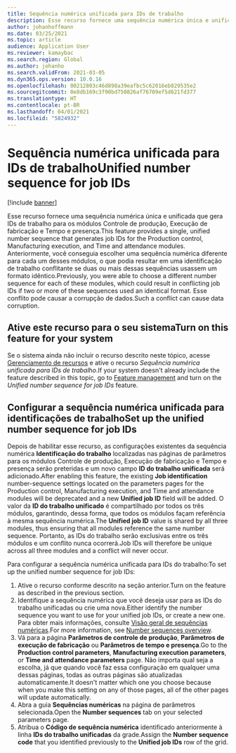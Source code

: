 ```yaml
---
title: Sequência numérica unificada para IDs de trabalho
description: Esse recurso fornece uma sequência numérica única e unificada que gera IDs de trabalho para os módulos Controle de produção, Execução de fabricação e Tempo e presença.
author: johanhoffmann
ms.date: 03/25/2021
ms.topic: article
audience: Application User
ms.reviewer: kamaybac
ms.search.region: Global
ms.author: johanho
ms.search.validFrom: 2021-03-05
ms.dyn365.ops.version: 10.0.16
ms.openlocfilehash: 00212803c46d898a39eafbc5c62016eb829535e2
ms.sourcegitcommit: 0e8db169c3f90bd750826af76709ef5d621fd377
ms.translationtype: HT
ms.contentlocale: pt-BR
ms.lasthandoff: 04/01/2021
ms.locfileid: "5824932"
---
```

# <a name="unified-number-sequence-for-job-ids"></a><span data-ttu-id="544a5-103">Sequência numérica unificada para IDs de trabalho</span><span class="sxs-lookup"><span data-stu-id="544a5-103">Unified number sequence for job IDs</span></span>

[!include [banner](../includes/banner.md)]

<span data-ttu-id="544a5-104">Esse recurso fornece uma sequência numérica única e unificada que gera IDs de trabalho para os módulos Controle de produção, Execução de fabricação e Tempo e presença.</span><span class="sxs-lookup"><span data-stu-id="544a5-104">This feature provides a single, unified number sequence that generates job IDs for the Production control, Manufacturing execution, and Time and attendance modules.</span></span> <span data-ttu-id="544a5-105">Anteriormente, você conseguia escolher uma sequência numérica diferente para cada um desses módulos, o que podia resultar em uma identificação de trabalho conflitante se duas ou mais dessas sequências usassem um formato idêntico.</span><span class="sxs-lookup"><span data-stu-id="544a5-105">Previously, you were able to choose a different number sequence for each of these modules, which could result in conflicting job IDs if two or more of these sequences used an identical format.</span></span> <span data-ttu-id="544a5-106">Esse conflito pode causar a corrupção de dados.</span><span class="sxs-lookup"><span data-stu-id="544a5-106">Such a conflict can cause data corruption.</span></span>

## <a name="turn-on-this-feature-for-your-system"></a><span data-ttu-id="544a5-107">Ative este recurso para o seu sistema</span><span class="sxs-lookup"><span data-stu-id="544a5-107">Turn on this feature for your system</span></span>

<span data-ttu-id="544a5-108">Se o sistema ainda não incluir o recurso descrito neste tópico, acesse [Gerenciamento de recursos](../../fin-ops-core/fin-ops/get-started/feature-management/feature-management-overview.md) e ative o recurso *Sequência numérica unificada para IDs de trabalho*.</span><span class="sxs-lookup"><span data-stu-id="544a5-108">If your system doesn't already include the feature described in this topic, go to [Feature management](../../fin-ops-core/fin-ops/get-started/feature-management/feature-management-overview.md) and turn on the *Unified number sequence for job IDs* feature.</span></span>

## <a name="set-up-the-unified-number-sequence-for-job-ids"></a><span data-ttu-id="544a5-109">Configurar a sequência numérica unificada para identificações de trabalho</span><span class="sxs-lookup"><span data-stu-id="544a5-109">Set up the unified number sequence for job IDs</span></span>

<span data-ttu-id="544a5-110">Depois de habilitar esse recurso, as configurações existentes da sequência numérica **Identificação do trabalho** localizadas nas páginas de parâmetros para os módulos Controle de produção, Execução de fabricação e Tempo e presença serão preteridas e um novo campo **ID do trabalho unificada** será adicionado.</span><span class="sxs-lookup"><span data-stu-id="544a5-110">After enabling this feature, the existing **Job identification** number-sequence settings located on the parameters pages for the Production control, Manufacturing execution, and Time and attendance modules will be deprecated and a new **Unified job ID** field will be added.</span></span> <span data-ttu-id="544a5-111">O valor da **ID do trabalho unificado** é compartilhado por todos os três módulos, garantindo, dessa forma, que todos os módulos façam referência à mesma sequência numérica.</span><span class="sxs-lookup"><span data-stu-id="544a5-111">The **Unified job ID** value is shared by all three modules, thus ensuring that all modules reference the same number sequence.</span></span> <span data-ttu-id="544a5-112">Portanto, as IDs do trabalho serão exclusivas entre os três módulos e um conflito nunca ocorrerá.</span><span class="sxs-lookup"><span data-stu-id="544a5-112">Job IDs will therefore be unique across all three modules and a conflict will never occur.</span></span>

<span data-ttu-id="544a5-113">Para configurar a sequência numérica unificada para IDs do trabalho:</span><span class="sxs-lookup"><span data-stu-id="544a5-113">To set up the unified number sequence for job IDs:</span></span>

1. <span data-ttu-id="544a5-114">Ative o recurso conforme descrito na seção anterior.</span><span class="sxs-lookup"><span data-stu-id="544a5-114">Turn on the feature as described in the previous section.</span></span>
1. <span data-ttu-id="544a5-115">Identifique a sequência numérica que você deseja usar para as IDs do trabalho unificadas ou crie uma nova.</span><span class="sxs-lookup"><span data-stu-id="544a5-115">Either identify the number sequence you want to use for your unified job IDs, or create a new one.</span></span> <span data-ttu-id="544a5-116">Para obter mais informações, consulte [Visão geral de sequências numéricas](../../fin-ops-core/fin-ops/organization-administration/number-sequence-overview.md).</span><span class="sxs-lookup"><span data-stu-id="544a5-116">For more information, see [Number sequences overview](../../fin-ops-core/fin-ops/organization-administration/number-sequence-overview.md).</span></span>
1. <span data-ttu-id="544a5-117">Vá para a página **Parâmetros de controle de produção**, **Parâmetros de execução de fabricação** ou **Parâmetros de tempo e presença**.</span><span class="sxs-lookup"><span data-stu-id="544a5-117">Go to the **Production control parameters**, **Manufacturing execution parameters**, or **Time and attendance parameters** page.</span></span> <span data-ttu-id="544a5-118">Não importa qual seja a escolha, já que quando você faz essa configuração em qualquer uma dessas páginas, todas as outras páginas são atualizadas automaticamente.</span><span class="sxs-lookup"><span data-stu-id="544a5-118">It doesn't matter which one you choose because when you make this setting on any of those pages, all of the other pages will update automatically.</span></span>
1. <span data-ttu-id="544a5-119">Abra a guia **Sequências numéricas** na página de parâmetros selecionada.</span><span class="sxs-lookup"><span data-stu-id="544a5-119">Open the **Number sequences** tab on your selected parameters page.</span></span>
1. <span data-ttu-id="544a5-120">Atribua o **Código de sequência numérica** identificado anteriormente à linha **IDs do trabalho unificadas** da grade.</span><span class="sxs-lookup"><span data-stu-id="544a5-120">Assign the **Number sequence code** that you identified previously to the **Unified job IDs** row of the grid.</span></span>
